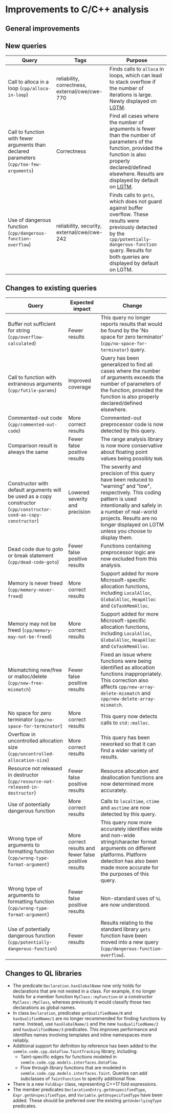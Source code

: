 # Improvements to C/C++ analysis

## General improvements

## New queries

| **Query**                   | **Tags**  | **Purpose**                                                        |
|-----------------------------|-----------|--------------------------------------------------------------------|
| Call to alloca in a loop (`cpp/alloca-in-loop`) | reliability, correctness, external/cwe/cwe-770 | Finds calls to `alloca` in loops, which can lead to stack overflow if the number of iterations is large.  Newly displayed on [LGTM](https://lgtm.com/rules/1508831665988/). |
| Call to function with fewer arguments than declared parameters (`cpp/too-few-arguments`) | Correctness | Find all cases where the number of arguments is fewer than the number of parameters of the function, provided the function is also properly declared/defined elsewhere. Results are displayed by default on [LGTM](https://lgtm.com/rules/1508860726279/). |
| Use of dangerous function (`cpp/dangerous-function-overflow`) | reliability, security, external/cwe/cwe-242 | Finds calls to `gets`, which does not guard against buffer overflow. These results were previously detected by the `cpp/potentially-dangerous-function` query. Results for both queries are displayed by default on LGTM. |

## Changes to existing queries

| **Query**                  | **Expected impact**    | **Change**                                                       |
|----------------------------|------------------------|------------------------------------------------------------------|
| Buffer not sufficient for string (`cpp/overflow-calculated`) | Fewer results | This query no longer reports results that would be found by the 'No space for zero terminator' (`cpp/no-space-for-terminator`) query. |
| Call to function with extraneous arguments (`cpp/futile-params`) | Improved coverage | Query has been generalized to find all cases where the number of arguments exceeds the number of parameters of the function, provided the function is also properly declared/defined elsewhere. |
| Commented-out code (`cpp/commented-out-code`) | More correct results | Commented-out preprocessor code is now detected by this query. |
| Comparison result is always the same | Fewer false positive results | The range analysis library is now more conservative about floating point values being possibly `NaN`. |
| Constructor with default arguments will be used as a copy constructor (`cpp/constructor-used-as-copy-constructor`) | Lowered severity and precision | The severity and precision of this query have been reduced to "warning" and "low", respectively. This coding pattern is used intentionally and safely in a number of real-world projects. Results are no longer displayed on LGTM unless you choose to display them. |
| Dead code due to goto or break statement (`cpp/dead-code-goto`) | Fewer false positive results | Functions containing preprocessor logic are now excluded from this analysis. |
| Memory is never freed (`cpp/memory-never-freed`) | More correct results | Support added for more Microsoft-specific allocation functions, including `LocalAlloc`, `GlobalAlloc`, `HeapAlloc` and `CoTaskMemAlloc`. |
| Memory may not be freed (`cpp/memory-may-not-be-freed`) | More correct results | Support added for more Microsoft-specific allocation functions, including `LocalAlloc`, `GlobalAlloc`, `HeapAlloc` and `CoTaskMemAlloc`. |
| Mismatching new/free or malloc/delete (`cpp/new-free-mismatch`) | Fewer false positive results | Fixed an issue where functions were being identified as allocation functions inappropriately.  This correction also affects `cpp/new-array-delete-mismatch` and `cpp/new-delete-array-mismatch`. |
| No space for zero terminator (`cpp/no-space-for-terminator`) | More correct results | This query now detects calls to `std::malloc`. |
| Overflow in uncontrolled allocation size (`cpp/uncontrolled-allocation-size`) | More correct results | This query has been reworked so that it can find a wider variety of results. |
| Resource not released in destructor (`cpp/resource-not-released-in-destructor`) | Fewer false positive results | Resource allocation and deallocation functions are now determined more accurately. |
| Use of potentially dangerous function | More correct results | Calls to `localtime`, `ctime` and `asctime` are now detected by this query. |
| Wrong type of arguments to formatting function (`cpp/wrong-type-format-argument`) | More correct results and fewer false positive results | This query now more accurately identifies wide and non-wide string/character format arguments on different platforms.  Platform detection has also been made more accurate for the purposes of this query. |
| Wrong type of arguments to formatting function (`cpp/wrong-type-format-argument`) | Fewer false positive results | Non-standard uses of `%L` are now understood. |
| Use of potentially dangerous function (`cpp/potentially-dangerous-function`) | Fewer results | Results relating to the standard library `gets` function have been moved into a new query (`cpp/dangerous-function-overflow`). |

## Changes to QL libraries
- The predicate `Declaration.hasGlobalName` now only holds for declarations that are not nested in a class. For example, it no longer holds for a member function `MyClass::myFunction` or a constructor `MyClass::MyClass`, whereas previously it would classify those two declarations as global names.
- In class `Declaration`, predicates `getQualifiedName/0` and `hasQualifiedName/1` are no longer recommended for finding functions by name. Instead, use `hasGlobalName/1` and the new `hasQualifiedName/2` and `hasQualifiedName/3` predicates. This improves performance and identifies names involving templates and inline namespaces more reliably.
- Additional support for definition by reference has been added to the `semmle.code.cpp.dataflow.TaintTracking` library, including:
    - Taint-specific edges for functions modeled in `semmle.code.cpp.models.interfaces.DataFlow`.
    - Flow through library functions that are modeled in `semmle.code.cpp.models.interfaces.Taint`. Queries can add subclasses of `TaintFunction` to specify additional flow.
- There is a new `FoldExpr` class, representing C++17 fold expressions.
- The member predicates `DeclarationEntry.getUnspecifiedType`, `Expr.getUnspecifiedType`, and `Variable.getUnspecifiedType` have been added. These should be preferred over the existing `getUnderlyingType` predicates.